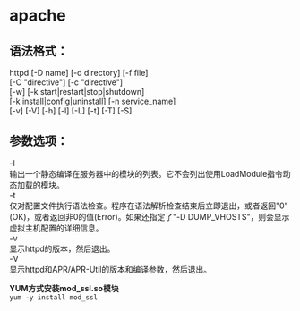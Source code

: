 # apache

## 语法格式：

httpd \[-D name\] \[-d directory\] \[-f file\]  
\[-C "directive"\] \[-c "directive"\]  
\[-w\] \[-k start\|restart\|stop\|shutdown\]  
\[-k install\|config\|uninstall\] \[-n service\_name\]  
\[-v\] \[-V\] \[-h\] \[-l\] \[-L\] \[-t\] \[-T\] \[-S\]

## 参数选项：

-l  
输出一个静态编译在服务器中的模块的列表。它不会列出使用LoadModule指令动态加载的模块。  
-t  
仅对配置文件执行语法检查。程序在语法解析检查结束后立即退出，或者返回"0"\(OK\)，或者返回非0的值\(Error\)。如果还指定了"-D DUMP\_VHOSTS"，则会显示虚拟主机配置的详细信息。  
-v  
显示httpd的版本，然后退出。  
-V  
显示httpd和APR/APR-Util的版本和编译参数，然后退出。

**YUM方式安装mod\_ssl.so模块**  
`yum -y install mod_ssl`

